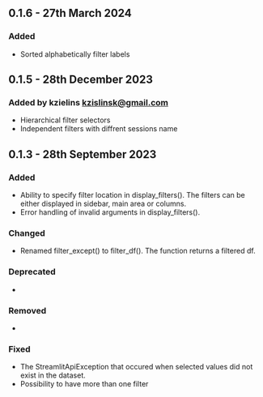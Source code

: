 ## 0.1.6 - 27th March 2024
### Added
- Sorted alphabetically filter labels

## 0.1.5 - 28th December 2023
### Added by kzielins <Krzysztof Zielinski> kzislinsk@gmail.com
- Hierarchical filter selectors
- Independent filters with diffrent sessions name

## 0.1.3 - 28th September 2023
### Added
- Ability to specify filter location in display_filters(). The filters can be either displayed in sidebar, main area or columns.
- Error handling of invalid arguments in display_filters().

### Changed
- Renamed filter_except() to filter_df(). The function returns a filtered df.

### Deprecated
- 

### Removed
- 

### Fixed
- The StreamlitApiException that occured when selected values did not exist in the dataset.
- Possibility to have more than one filter 
